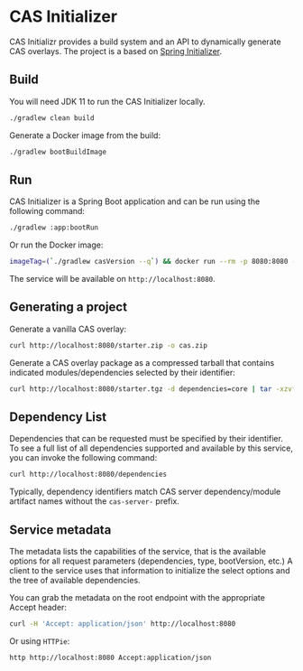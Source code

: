 # CAS Initializer

CAS Initializr provides a build system and an API to dynamically generate 
CAS overlays. The project is a based on [Spring Initializer](https://github.com/spring-io/initializr).

## Build

You will need JDK 11 to run the CAS Initializer locally.

```bash
./gradlew clean build
```                  

Generate a Docker image from the build:

```bash
./gradlew bootBuildImage
```

## Run

CAS Initializer is a Spring Boot application and can be run using the following command:

```bash
./gradlew :app:bootRun
```

Or run the Docker image:

```bash  
imageTag=(`./gradlew casVersion --q`) && docker run --rm -p 8080:8080 -t apereo/cas-initializr:$imageTag 
```

The service will be available on `http://localhost:8080`.

## Generating a project

Generate a vanilla CAS overlay:

```bash
curl http://localhost:8080/starter.zip -o cas.zip
```

Generate a CAS overlay package as a compressed tarball 
that contains indicated modules/dependencies selected by their identifier:

```bash
curl http://localhost:8080/starter.tgz -d dependencies=core | tar -xzvf -
```

## Dependency List

Dependencies that can be requested must be specified by their identifier. To see a full list of
all dependencies supported and available by this service, you can invoke the following command:

```bash
curl http://localhost:8080/dependencies
```

Typically, dependency identifiers match CAS server 
dependency/module artifact names without the `cas-server-` prefix.

## Service metadata

The metadata lists the capabilities of the service, 
that is the available options for all request parameters 
(dependencies, type, bootVersion, etc.) A client to the service 
uses that information to initialize the select options and the tree of available dependencies.

You can grab the metadata on the root endpoint with the appropriate Accept header:

```bash
curl -H 'Accept: application/json' http://localhost:8080
```     

Or using `HTTPie`:

```bash
http http://localhost:8080 Accept:application/json
```
